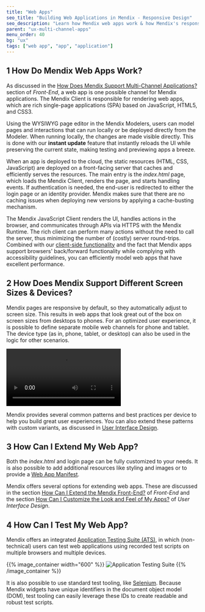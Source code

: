 ```yaml
---
title: "Web Apps"
seo_title: "Building Web Applications in Mendix - Responsive Design"
seo_description: "Learn how Mendix web apps work & how Mendix's responsive design means applications will look great no matter which resolution or device they're displayed on."
parent: "ux-multi-channel-apps"
menu_order: 40
bg: "ux"
tags: ["web app", "app", "application"]
---
```


## 1 How Do Mendix Web Apps Work?

As discussed in the [How Does Mendix Support Multi-Channel Applications?](front-end#support-multi-channel) section of *Front-End*, a web app is one possible channel for Mendix applications. The Mendix Client is responsible for rendering web apps, which are rich single-page applications (SPA) based on JavaScript, HTML5, and CSS3.

Using the WYSIWYG page editor in the Mendix Modelers, users can model pages and interactions that can run locally or be deployed directly from the Modeler. When running locally, the changes are made visible directly. This is done with our **instant update** feature that instantly reloads the UI while preserving the current state, making testing and previewing apps a breeze.

When an app is deployed to the cloud, the static resources (HTML, CSS, JavaScript) are deployed on a front-facing server that caches and efficiently serves the resources. The main entry is the *index.html* page, which loads the Mendix Client, renders the page, and starts handling events. If authentication is needed, the end-user is redirected to either the login page or an identity provider. Mendix makes sure that there are no caching issues when deploying new versions by applying a cache-busting mechanism.

The Mendix JavaScript Client renders the UI, handles actions in the browser, and communicates through APIs via HTTPS with the Mendix Runtime. The rich client can perform many actions without the need to call the server, thus minimizing the number of (costly) server round-trips. Combined with our [client-side functionality](front-end#support-client-side-logic) and the fact that Mendix apps support browsers' back/forward functionality while complying with accessibility guidelines, you can efficiently model web apps that have excellent performance.

## 2 How Does Mendix Support Different Screen Sizes & Devices?

Mendix pages are responsive by default, so they automatically adjust to screen size. This results in web apps that look great out of the box on screen sizes from desktops to phones. For an optimized user experience, it is possible to define separate mobile web channels for phone and tablet. The device type (as in, phone, tablet, or desktop) can also be used in the logic for other scenarios.

<video controls src="attachments/Eval_Mobile_ResponsiveFormFactorsBuild_V2-2.mp4">VIDEO</video>

Mendix provides several common patterns and best practices per device to help you build great user experiences. You can also extend these patterns with custom variants, as discussed in [User Interface Design](ui-design).

## 3 How Can I Extend My Web App?

Both the *index.html* and login page can be fully customized to your needs. It is also possible to add additional resources like styling and images or to provide a [Web App Manifest](https://www.w3.org/TR/appmanifest/).

Mendix offers several options for extending web apps. These are discussed in the section [How Can I Extend the Mendix Front-End?](front-end#extend) of *Front-End* and the section [How Can I Customize the Look and Feel of My Apps?](ui-design#customize) of *User Interface Design*.

## 4 How Can I Test My Web App?

Mendix offers an integrated [Application Testing Suite (ATS)](https://docs.mendix.com/ats/), in which (non-technical) users can test web applications using recorded test scripts on multiple browsers and multiple devices.

{{% image_container width="600" %}}
![Application Testing Suite](attachments/ats.png)
{{% /image_container %}}

It is also possible to use standard test tooling, like [Selenium](https://www.seleniumhq.org/). Because Mendix widgets have unique identifiers in the document object model (DOM), test tooling can easily leverage these IDs to create readable and robust test scripts.
